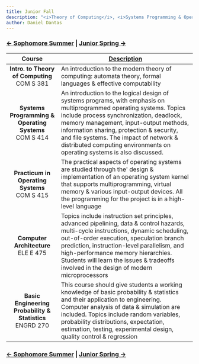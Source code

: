 ```yaml
---
title: Junior Fall 
description: "<i>Theory of Computing</i>, <i>Systems Programming & Operating Systems</i>, <i>Computer Architecture</i>, and <i>Basic Engineering Probability & Statistics</i>"
author: Daniel Dantas
---
```


### [← Sophomore Summer](https://dantasfiles.com/2000/05/30/rutgers-sophomore-summer.html) | [Junior Spring →](https://dantasfiles.com/2001/01/22/cornell-junior-spring.html)

| Course | [Description](https://ecommons.cornell.edu/items/ca4d2314-7dfe-4832-8627-c179c013a19e) |
| :---: | --- |
| **Intro. to Theory of Computing** <br> COM S 381 | An introduction to the modern theory of computing: automata theory, formal languages & effective computability
| **Systems Programming & Operating Systems** <br> COM S 414 | An introduction to the logical design of systems programs, with emphasis on multiprogrammed operating systems. Topics include process synchronization, deadlock, memory management, input-output methods, information sharing, protection & security, and file systems. The impact of network & distributed computing environments on operating systems is also discussed.
| **Practicum in Operating Systems** <br> COM S 415 | The practical aspects of operating systems are studied through the' design & implementation of an operating system kernel that supports multiprogramming, virtual memory & various input-output devices. All the programming for the project is in a high-level language |
| **Computer Architecture** <br> ELE E 475 | Topics include instruction set principles, advanced pipelining, data & control hazards, multi-cycle instructions, dynamic scheduling, out-of-order execution, speculation branch prediction, instruction-level parallelism, and high-performance memory hierarchies. Students will learn the issues & tradeoffs involved in the design of modern microprocessors |
| **Basic Engineering Probability & Statistics** <br> ENGRD 270 | This course should give students a working knowledge of basic probability & statistics and their application to engineering. Computer analysis of data & simulation are included. Topics include random variables, probability distributions, expectation, estimation, testing, experimental design, quality control & regression |

### [← Sophomore Summer](https://dantasfiles.com/2000/05/30/rutgers-sophomore-summer.html) | [Junior Spring →](https://dantasfiles.com/2001/01/22/cornell-junior-spring.html)
